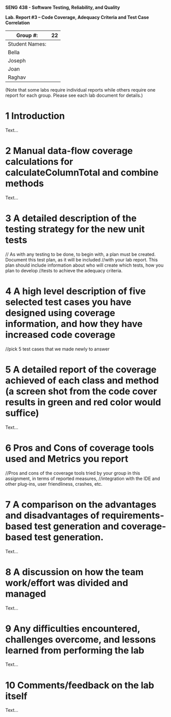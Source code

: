 **SENG 438 - Software Testing, Reliability, and Quality**

**Lab. Report #3 – Code Coverage, Adequacy Criteria and Test Case Correlation**

| Group \#:      |  22   |
| -------------- | --- |
| Student Names: |     |
|       Bella         |     |
|         Joseph       |     |
|         Joan       |     |
|         Raghav       |     |


(Note that some labs require individual reports while others require one report
for each group. Please see each lab document for details.)

# 1 Introduction

Text…

# 2 Manual data-flow coverage calculations for calculateColumnTotal and combine methods

Text…

# 3 A detailed description of the testing strategy for the new unit tests

// As with any testing to be done, to begin with, a plan must be created. Document this test plan, as it will be included 
//with your lab report. This plan should include information about who will create which tests, how you plan to develop 
//tests to achieve the adequacy criteria.

# 4 A high level description of five selected test cases you have designed using coverage information, and how they have increased code coverage

//pick 5 test cases that we made newly to answer

# 5 A detailed report of the coverage achieved of each class and method (a screen shot from the code cover results in green and red color would suffice)

Text…

# 6 Pros and Cons of coverage tools used and Metrics you report

//Pros and cons of the coverage tools tried by your group in this assignment, in terms of reported measures, 
//integration with the IDE and other plug-ins, user friendliness, crashes, etc.

# 7 A comparison on the advantages and disadvantages of requirements-based test generation and coverage-based test generation.

Text…

# 8 A discussion on how the team work/effort was divided and managed

Text…

# 9 Any difficulties encountered, challenges overcome, and lessons learned from performing the lab

Text…

# 10 Comments/feedback on the lab itself

Text…
